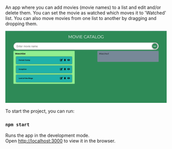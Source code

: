 An app where you can add movies (movie names) to a list and edit and/or delete them. You can set the movie as watched which moves it to 'Watched' list. You can also move movies from one list to another by dragging and dropping them.<br>

<img src="assets/images/example.jpg" />

To start the project, you can run:<br>

### `npm start`

Runs the app in the development mode.\
Open [http://localhost:3000](http://localhost:3000) to view it in the browser.
